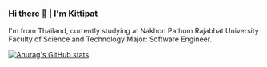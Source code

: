 ### Hi there 👋 | I'm Kittipat

I'm from Thailand, currently studying at Nakhon Pathom Rajabhat University Faculty of Science and Technology Major: Software Engineer.


[![Anurag's GitHub stats](https://github-readme-stats.vercel.app/api?username=ItsMeKittipat)](https://github.com/anuraghazra/github-readme-stats)

<!--
**ItsMeKittipat/ItsMeKittipat** is a ✨ _special_ ✨ repository because its `README.md` (this file) appears on your GitHub profile.

Here are some ideas to get you started:

- 🔭 I’m currently working on ...
- 🌱 I’m currently learning ...
- 👯 I’m looking to collaborate on ...
- 🤔 I’m looking for help with ...
- 💬 Ask me about ...
- 📫 How to reach me: ...
- 😄 Pronouns: ...
- ⚡ Fun fact: ...
-->
